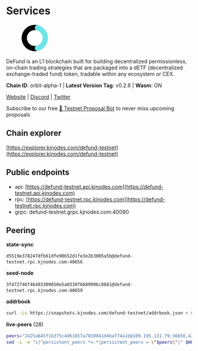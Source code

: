 # Services

<figure><img src="https://raw.githubusercontent.com/kj89/cosmos-images/main/logos/defund.png" alt=""><figcaption></figcaption></figure>

DeFund is an L1 blockchain built for building decentralized permissionless,  on-chain trading strategies that are packaged into a dETF (decentralized  exchange-traded fund) token, tradable within any ecosystem or CEX.

**Chain ID**: orbit-alpha-1 | **Latest Version Tag**: v0.2.6 | **Wasm**: ON

[Website](https://www.defund.app) | [Discord](https://discord.gg/FV26pRPZ3P) | [Twitter](https://twitter.com/defund_finance)



Subscribe to our free [🤖 Testnet Proposal Bot](https://t.me/kjnodes_testnet_proposal_bot) to never miss upcoming proposals


## Chain explorer
[https://explorer.kjnodes.com/defund-testnet](https://explorer.kjnodes.com/defund-testnet)

## Public endpoints

* api: [https://defund-testnet.api.kjnodes.com](https://defund-testnet.api.kjnodes.com)
* rpc: [https://defund-testnet.rpc.kjnodes.com](https://defund-testnet.rpc.kjnodes.com)
* grpc: defund-testnet.grpc.kjnodes.com:40090

## Peering

**state-sync**

```text
d5519e378247dfb61dfe90652d1fe3e2b3005a5b@defund-testnet.rpc.kjnodes.com:40656
```

**seed-node**

```text
3f472746f46493309650e5a033076689996c8881@defund-testnet.rpc.kjnodes.com:40659
```

**addrbook**
```bash
curl -Ls https://snapshots.kjnodes.com/defund-testnet/addrbook.json > $HOME/.defund/config/addrbook.json
```

**live-peers** (28)
```bash
peers="2425a645f1b375c4d61857a7010841d4baf74a1b@109.195.131.79:36656,424b76ff5aadcc5a58debf8e02ca251c2e521050@168.119.165.240:26456,ad644354fe8141fd01250f186fe2abd11453c6d7@185.209.223.44:40656,2151e36f7696b39147f995c5171805c4eae0788a@194.87.113.40:26656,bccd2003a7eb23008479c76427ac2c276160e09a@75.119.154.72:26656,da77231e4a499106b2fa2f0d64e553c2a9e2203b@65.108.199.206:28656,beb10b655c17c4dd306c5afe51b5bcb81ff46e9c@195.128.158.119:26656,5a93bbc7e9dc368ccadd2627b35364e0bf06035e@31.187.74.29:26656,d5519e378247dfb61dfe90652d1fe3e2b3005a5b@65.109.68.190:40656,48920dc679562d2f116f0b89ac77796377cfb130@194.146.13.254:26656,fb124c136c3aa20a71c68d9cb0a2833293c8dc58@23.88.73.158:26656,51c8bb36bfd184bdd5a8ee67431a0298218de946@162.19.237.229:26656,f417252166d6508a75371573f3c12e8abca238a5@65.108.108.52:13656,bc934501cffc27940d96e7775b6b8ae5122604ab@185.185.80.195:28656,a461ba3b41468076d1a45a547dd5d9f74b017527@3.16.186.56:26656,8274cf9149b23c23694cdce7045a607879fc51b2@95.217.182.26:26456,4b740c782cc4e6561de519fffb23499f0541e84d@89.116.29.202:18656,8185e22360e3d43bd7cb8dc41f402f367285c49e@65.21.3.95:40656,8105e993c0d6af1da517691267c236009e478bf1@144.76.225.172:13656,1a4f0f016ffc8f6814835dc20f5bb7050b2eac90@38.242.239.25:26656,8abfa09fdbea667157d96f79c815fd9b3186b6ae@65.109.92.240:2026,ca8488007cb12caf5fd76dec032157a07999d45b@91.226.253.197:30756,6b9797483562f7836e0ab23e63b911daf324b55d@65.108.238.147:28656,8af843d901c5b2e5ad35c4b89b8888432384a56c@95.165.107.241:40656,ecc08f67284282b930d2c200772d2b2d29d5bbcd@5.9.122.49:13656,e1b25355c160820148744c91d7ec79fea69b18bf@185.144.99.73:26656,617229160b712399ebb39e0880167c5e83873d73@167.172.138.167:26656,9446504166663fc0090b81abdf86fafe93e72a40@185.209.30.95:40656"
sed -i -e "s|^persistent_peers *=.*|persistent_peers = \"$peers\"|" $HOME/.defund/config/config.toml
```
